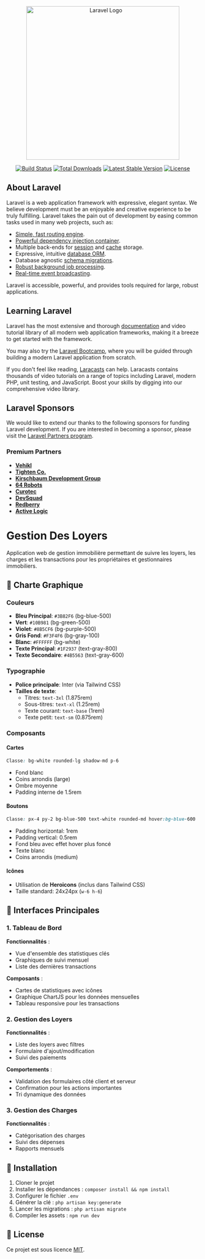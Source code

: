 <p align="center"><a href="https://laravel.com" target="_blank"><img src="https://raw.githubusercontent.com/laravel/art/master/logo-lockup/5%20SVG/2%20CMYK/1%20Full%20Color/laravel-logolockup-cmyk-red.svg" width="400" alt="Laravel Logo"></a></p>

<p align="center">
<a href="https://github.com/laravel/framework/actions"><img src="https://github.com/laravel/framework/workflows/tests/badge.svg" alt="Build Status"></a>
<a href="https://packagist.org/packages/laravel/framework"><img src="https://img.shields.io/packagist/dt/laravel/framework" alt="Total Downloads"></a>
<a href="https://packagist.org/packages/laravel/framework"><img src="https://img.shields.io/packagist/v/laravel/framework" alt="Latest Stable Version"></a>
<a href="https://packagist.org/packages/laravel/framework"><img src="https://img.shields.io/packagist/l/laravel/framework" alt="License"></a>
</p>

## About Laravel

Laravel is a web application framework with expressive, elegant syntax. We believe development must be an enjoyable and creative experience to be truly fulfilling. Laravel takes the pain out of development by easing common tasks used in many web projects, such as:

- [Simple, fast routing engine](https://laravel.com/docs/routing).
- [Powerful dependency injection container](https://laravel.com/docs/container).
- Multiple back-ends for [session](https://laravel.com/docs/session) and [cache](https://laravel.com/docs/cache) storage.
- Expressive, intuitive [database ORM](https://laravel.com/docs/eloquent).
- Database agnostic [schema migrations](https://laravel.com/docs/migrations).
- [Robust background job processing](https://laravel.com/docs/queues).
- [Real-time event broadcasting](https://laravel.com/docs/broadcasting).

Laravel is accessible, powerful, and provides tools required for large, robust applications.

## Learning Laravel

Laravel has the most extensive and thorough [documentation](https://laravel.com/docs) and video tutorial library of all modern web application frameworks, making it a breeze to get started with the framework.

You may also try the [Laravel Bootcamp](https://bootcamp.laravel.com), where you will be guided through building a modern Laravel application from scratch.

If you don't feel like reading, [Laracasts](https://laracasts.com) can help. Laracasts contains thousands of video tutorials on a range of topics including Laravel, modern PHP, unit testing, and JavaScript. Boost your skills by digging into our comprehensive video library.

## Laravel Sponsors

We would like to extend our thanks to the following sponsors for funding Laravel development. If you are interested in becoming a sponsor, please visit the [Laravel Partners program](https://partners.laravel.com).

### Premium Partners

- **[Vehikl](https://vehikl.com/)**
- **[Tighten Co.](https://tighten.co)**
- **[Kirschbaum Development Group](https://kirschbaumdevelopment.com)**
- **[64 Robots](https://64robots.com)**
- **[Curotec](https://www.curotec.com/services/technologies/laravel/)**
- **[DevSquad](https://devsquad.com/hire-laravel-developers)**
- **[Redberry](https://redberry.international/laravel-development/)**
- **[Active Logic](https://activelogic.com)**

# Gestion Des Loyers

Application web de gestion immobilière permettant de suivre les loyers, les charges et les transactions pour les propriétaires et gestionnaires immobiliers.

## 🎨 Charte Graphique

### Couleurs

- **Bleu Principal**: `#3B82F6` (bg-blue-500)
- **Vert**: `#10B981` (bg-green-500)
- **Violet**: `#8B5CF6` (bg-purple-500)
- **Gris Fond**: `#F3F4F6` (bg-gray-100)
- **Blanc**: `#FFFFFF` (bg-white)
- **Texte Principal**: `#1F2937` (text-gray-800)
- **Texte Secondaire**: `#4B5563` (text-gray-600)

### Typographie

- **Police principale**: Inter (via Tailwind CSS)
- **Tailles de texte**:
  - Titres: `text-3xl` (1.875rem)
  - Sous-titres: `text-xl` (1.25rem)
  - Texte courant: `text-base` (1rem)
  - Texte petit: `text-sm` (0.875rem)

### Composants

#### Cartes
```css
Classe: bg-white rounded-lg shadow-md p-6
```
- Fond blanc
- Coins arrondis (large)
- Ombre moyenne
- Padding interne de 1.5rem

#### Boutons
```css
Classe: px-4 py-2 bg-blue-500 text-white rounded-md hover:bg-blue-600
```
- Padding horizontal: 1rem
- Padding vertical: 0.5rem
- Fond bleu avec effet hover plus foncé
- Texte blanc
- Coins arrondis (medium)

#### Icônes
- Utilisation de **Heroicons** (inclus dans Tailwind CSS)
- Taille standard: 24x24px (`w-6 h-6`)

## 📱 Interfaces Principales

### 1. Tableau de Bord

**Fonctionnalités** :
- Vue d'ensemble des statistiques clés
- Graphiques de suivi mensuel
- Liste des dernières transactions

**Composants** :
- Cartes de statistiques avec icônes
- Graphique ChartJS pour les données mensuelles
- Tableau responsive pour les transactions

### 2. Gestion des Loyers

**Fonctionnalités** :
- Liste des loyers avec filtres
- Formulaire d'ajout/modification
- Suivi des paiements

**Comportements** :
- Validation des formulaires côté client et serveur
- Confirmation pour les actions importantes
- Tri dynamique des données

### 3. Gestion des Charges

**Fonctionnalités** :
- Catégorisation des charges
- Suivi des dépenses
- Rapports mensuels

## 🚀 Installation

1. Cloner le projet
2. Installer les dépendances : `composer install && npm install`
3. Configurer le fichier `.env`
4. Générer la clé : `php artisan key:generate`
5. Lancer les migrations : `php artisan migrate`
6. Compiler les assets : `npm run dev`

## 📝 License

Ce projet est sous licence [MIT](https://opensource.org/licenses/MIT).
